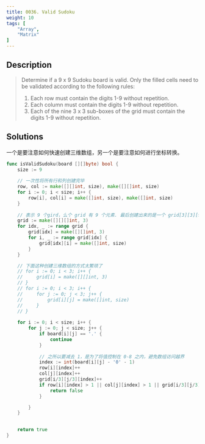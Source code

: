 ```yaml
---
title: 0036. Valid Sudoku
weight: 10
tags: [
    "Array",
    "Matrix"
]
---
```


## Description

> Determine if a 9 x 9 Sudoku board is valid. Only the filled cells need to be validated according to the following rules:
> 
> 1. Each row must contain the digits 1-9 without repetition.
> 2. Each column must contain the digits 1-9 without repetition.
> 3. Each of the nine 3 x 3 sub-boxes of the grid must contain the digits 1-9 without repetition.

## Solutions

一个是要注意如何快速创建三维数组，另一个是要注意如何进行坐标转换。
```go
func isValidSudoku(board [][]byte) bool {
    size := 9
    
    // 一次性将所有行和列创建完毕
    row, col := make([][]int, size), make([][]int, size)
    for i := 0; i < size; i++ {
        row[i], col[i] = make([]int, size), make([]int, size)
    }
    
    // 表示 9 个gird，么个 grid 有 9 个元素. 最后创建出来的是一个 grid[3][3][9] 的三维数组
    grid := make([][][]int, 3)
    for idx, _ := range grid {
        grid[idx] = make([][]int, 3)
        for i, _ := range grid[idx] {
            grid[idx][i] = make([]int, size)
        }
    }

	// 下面这种创建三维数组的方式太繁琐了
    // for i := 0; i < 3; i++ {
    //     grid[i] = make([][]int, 3)
    // }
    // for i := 0; i < 3; i++ {
    //     for j := 0; j < 3; j++ {
    //         grid[i][j] = make([]int, size)
    //     }
    // }
    
    for i := 0; i < size; i++ {
        for j := 0; j < size; j++ {
            if board[i][j] == '.' {
                continue
            }
            
            // 之所以要减去 1，是为了将值控制在 0-8 之内，避免数组访问越界
            index := int(board[i][j] - '0' - 1)
            row[i][index]++
            col[j][index]++
            grid[i/3][j/3][index]++
            if row[i][index] > 1 || col[j][index] > 1 || grid[i/3][j/3][index] > 1 {
                return false
            }

        }
    }

    
    return true
}
```
